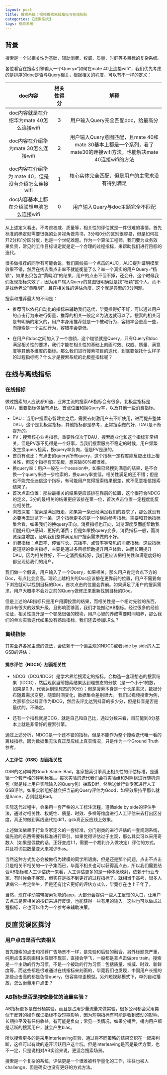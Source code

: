 ```yaml
---
layout: post
title: 搜索系统：视频搜索离线指标与在线指标
categories: [搜索系统]
tags: 搜索系统
---
```


## 背景

搜索是一个以相关性为基础，辅助消费、权威、质量、时鲜等多目标的复杂系统。

各位看官在搜索引擎输入一个Query=“如何在mate 40上连接wifi”，我们优先考虑的是排序的doc是否与Query相关，根据相关的程度，可以有不一样的定义：

| doc内容 | 相关性得分 | 解释 |
| :-----:| :----: | :----: |
| doc内容就是在介绍华为mate 40怎么连接wifi | 3 | 用户输入Query完全匹配doc，给最高分 |
| doc内容在介绍华为mate 30怎么连接wifi | 2 | 用户输入Query意图匹配，且mate 40和mate 30基本上都是一个系列，看了mate30的连接wifi方法，也能解决mate 40连接wifi的方法 |
| doc内容在介绍华为 mate 40，但是没有介绍怎么连接wifi | 1 | 核心实体完全匹配，但是用户的主需求没有得到满足 |
| doc内容基本上都在介绍联想电脑怎么连接wifi | 0 | 用户输入Query与doc主题完全不匹配 |

从上述定义看出，不考虑权威、质量等，相关性的评估就是一件很难的事情。首先标准的确定就需要很强的业务视角做背书，3分和0分的区别很容易，但是如何拉开2分和1分区分度，也是一个世纪难题。作为一个算法工程师，我们要为业务效果负责，常见的工作目标设定就是定一个合理的过程指标，来帮助我们进行目标的迭代。

很多做推荐的同学有可能会说，我们离线搞一个点击的AUC，AUC提升证明模型效果不错，然后在线去看点击率不就能衡量了么？举一个真实的用户Query=“杨颖”，如果出只包含“黄晓明”的结果，用户的点击不但不掉，还会升，这个时候我们发现指标失效了，因为用户输入Query的意图很明确就是找“杨颖”这个人，而不是找他老公“黄晓明”，且在相关性的评估角度，这个就是典型的0分问题。

搜索和推荐最大的不同是：

- 推荐可以依托自动化的指标来辅助我们迭代，毕竟推得好不好，可以通过用户的点击行为来进行衡量，推荐的相关一般定义为沾边就可以了。搜索的相关可是有明确的定义的，用户本身用推荐就是一个被动行为，容错率会更高一些，而搜索是一个主动行为，容错率会更低。

- 在用户和doc之间加入了一个枷锁，这个枷锁就是Query，只有Query和doc满足相关性的要求，我们才能在相关性的基础上刻画时效、权威、质量、满意度等其他多维度的指标。那么我们进行搜索项目的迭代，到底要依托什么样子的过程指标呢？什么才是搜索系统的北极星指标呢？

## 在线与离线指标

### 在线指标

做过搜索的人应该都知道，业界主流的搜索AB指标会有很多，北极星指标是DAU，重要指标包括有点比、首点位置和换Query率，以及其他一些消费指标。

- DAU：当用户搜索心智建立之后，需要去刺激用户去不断使用，进而提升整体DAU，这个是北极星指标，其他指标都是参考，正常搜索做的好，DAU是不断提升的。
- PV：搜索核心业务指标，重要性仅次于DAU，搜索商业化和这个指标非常相关，但是PV涨不见得是一个好事，当我们搜索服务不稳定的时候，用户频繁发生换query检索，换query率负向，但是PV是涨的。
- 首页有点比：有点击的query/所有query，这个指标一定程度能反应出线上相关性，但这个指标有天花板，想突破80%都很难。
- 换query率：用户一般在一个session中，如果已经搜到满意的结果，是不会换一个query来进一步检索的，换query率变低，相关性满足的还不错；但是也不能完全迷信这个指标，有可能用户觉得搜索结果很差，就不愿意相信搜索结果了。
- 首次点击位置：那些最相关的结果更应该排在靠前的位置，这个很符合NDCG的定义，3分的最相关的结果更应该排在第一位，首次点击位置一定程度能反应相关性。
- 浏览深度：搜索是满足既走，如果第一条已经满足我们的要求了，那么就没有必要再去浏览下一条，这个指标更多的是一个横向参考指标，需要和其他指标集合看，如果我们的换query正向，消费指标也正向，浏览深度反而能帮助我们提升用户感知，更好的消费；但是如果换query变多，消费指标一般，而浏览深度增加，证明我们整体满足用户搜索需求做的不好。
- 消费指标：点击率、停留时长、完播率、点赞率等常见的消费指标，这些指标是短期的业务指标，主要是通过多目标帮助提升用户体验，进而长期提升DAU，因为相关性好，不一定消费指标好，我们更应该把相关性和满意度好的都呈现给我们的用户。

我们做一个假设，用户输入了一个Query，如果相关，那么用户肯定会点下方的Doc，有点比会变高。理论上越相关的Doc应该排在更靠前的位置，用户不需要向下浏览就可以找到目标的Doc，首次点击的位置会靠前。如果满足了用户的搜索需求，用户大概率不会对之前的Query做修正来重新找到目标的Doc。

但是上述的AB指标只是用户用脚投票的结果，而相关性是一个相对先验的东西，除非有很大的效果升级，且影响面够高，我们才能撼动AB指标。经过很多的经验论证，相关性提升是一个顿感很强的模块，用户心智的养成需要时间培养，那么我们的单次实验迭代如果没有撼动指标，我们还去参加LR么？

### 离线指标

其实业界各家主流的做法，会依赖于一个偏主观的NDCG或者side by side的人工GSB的评估：

#### 排序评估（NDCG）刻画相关性

- NDCG（DCG/IDCG）是学术界给搜索定的指标，会构造一套理想态的搜索结果（IDCG），然后观察当前搜索结果达到理想态的分数（是一个小于1的数，如果是0.9，代表达到理想态的90分）；但是搜索本身是一个长尾需求，数据分布随着需求变更，随着时间变化，数据集会差别很大。
我们以视频搜索为例，大家都会以抖音作为IDCG，然后去评比达到抖音的多少分，但是抖音是否是最优的，不确定。

- 还有一个指标就是DCG，就是自己和自己比，通过分数来看，目前能到8分基本上就是非常好的搜索引擎。

通过上述分析，NDCG是一个还不错的指标，但是不能作为整个搜索迭代唯一看的离线指标，因为数据集无法真正反应线上真实情况，只是作为一个Ground Truth参考。

#### 人工评估（GSB）刻画相关性

GSB的名称叫做Good: Same: Bad，各家搜索引擎真正相关性的评估标准，是遵循一个套严格的评判标准。。每次实验的迭代我们会将实验组和对照组进行随机词包（就是线上用户实际输入的Query包）抽取Diff，然后送给行业专家进行人工GSB评估，如果实验组好就会把当前的Query评估为Good，如果效果持平那么就是Same，否则就是Bad。

实际迭代过程中，会采用一套严格的人工标注流程，遵循side by side的评估手法，通过对相关性、权威性、质量、时效、多样等维度进行人工评估来去打出区分度，真正的做到离线迭代抽diff，gsb真正反应线上效果。

上述做法依赖于行业专家定义的一套标准，分门别类的进行评估的一套规则系统，偏先验的东西需要有标准进行牵引。如果觉得评估过于主观，那么其实可以采用奇数人（如果是偶数的话，正好变成1:1，需要一个裁判介入做决定）评估的方式，并且将词包数量变大来减少Bias。

当然这种方式势必会被做行为建模的同学所诟病，但是还是那个问题，点击不点击只是相关不相关的一个子集而已，毕竟不相关也可以获得高点击，所以我们需要结合AB指标和人工评估统一来看，人工评估更多的是一种体感映射，依赖于行业专家，有时候会不客观，但实在是找不到更好的过程指标了。就相当于高考，很多人诟病它一考定终生，但是还有比它更好的评估方式么，毕竟存在也上千年了。

当然，现在移动端带搜索功能的app，大部分会提供一些人工反馈的入口，让用户去点击是否相关的按钮来进行反馈，也能获得一些有用的输入。这些也可以做成过程指标，它也可以作为一个参考来辅助决策。

## 反直觉误区探讨

### 用户点击是否代表相关

首先搜索的点击和推荐广告场景不一样，是先验和后验的融合，另外标题党严重，纯用点击来刻画相关性很不现实，直接会学飞，一般都是拿点击做pre train。搜索是一个主动的行为习惯，不是一个被动的行为习惯：包括质量、权威、时效、新鲜度等。而这些都是很难通过在线指标来刻画的，毕竟我们也发现，中国用户长搜的那些点击高的都是色情query，很容易带歪模型。另外短视频模式下，单列自动播放，怎么衡量用户点击？

### AB指标是否是搜索最优的流量实验？

AB指标更多是做分桶实验，而且是占用少量流量来做实验，很多公司都会采用类似于反转的操作保证指标不受短期影响，因为短期指标有可能是收到波动的影响，长期拉平没有任何收益，有可能是负向；常见一类情况，如果分桶后，桶内用户都是活跃的搜索用户，就会产生bias。

所以搜索更多的是采用interleaving实验，通过将不同策略的结果交织在一起来判断，这样可以有效的避开活跃用户这个坑。但是interleaving是否是最优方案，也不一定，只是说相对AB实验来说，更适合搜索场景。

搜索是一个复杂的系统，评估更是一个很难被科学量化的工作，往往也被人challenge，但是确实也没有更好的方式方法。